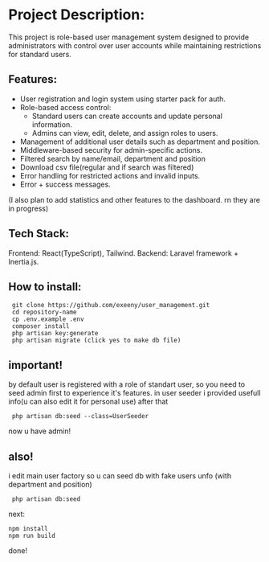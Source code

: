 # Project Description:

This project is role-based user management system designed to provide administrators with control over user accounts 
while maintaining restrictions for standard users.

## Features:
- User registration and login system using starter pack for auth.
- Role-based access control:
  - Standard users can create accounts and update personal information.
  - Admins can view, edit, delete, and assign roles to users.
- Management of additional user details such as department and position.
- Middleware-based security for admin-specific actions.
- Filtered search by name/email, department and position
- Download csv file(regular and if search was filtered)
- Error handling for restricted actions and invalid inputs.
- Error + success messages.

(I also plan to add statistics and other features to the dashboard. rn they are in progress)

## Tech Stack:
Frontend: React(TypeScript), Tailwind.
Backend: Laravel framework + Inertia.js.

## How to install:
```
 git clone https://github.com/exeeny/user_management.git
 cd repository-name
 cp .env.example .env
 composer install
 php artisan key:generate
 php artisan migrate (click yes to make db file)
```

## important! 
by default user is registered with a role of standart user, so you need to seed admin first to experience it's features. in user seeder i provided usefull info(u can also edit it for personal use) after that
```
 php artisan db:seed --class=UserSeeder
```

now u have admin!

## also!

i edit main user factory so u can seed db with fake users unfo (with department and position)
```
 php artisan db:seed
```

next:
```
npm install
npm run build
```

done!
